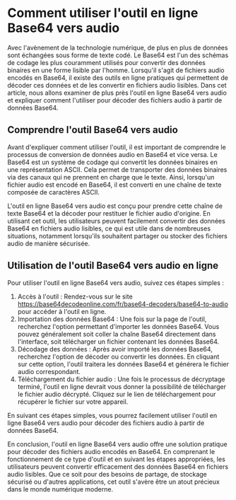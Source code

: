 Comment utiliser l'outil en ligne Base64 vers audio
===================================================

Avec l'avènement de la technologie numérique, de plus en plus de données sont échangées sous forme de texte codé. Le Base64 est l'un des schémas de codage les plus couramment utilisés pour convertir des données binaires en une forme lisible par l'homme. Lorsqu'il s'agit de fichiers audio encodés en Base64, il existe des outils en ligne pratiques qui permettent de décoder ces données et de les convertir en fichiers audio lisibles. Dans cet article, nous allons examiner de plus près l'outil en ligne Base64 vers audio et expliquer comment l'utiliser pour décoder des fichiers audio à partir de données Base64.

Comprendre l'outil Base64 vers audio
------------------------------------

Avant d'expliquer comment utiliser l'outil, il est important de comprendre le processus de conversion de données audio en Base64 et vice versa. Le Base64 est un système de codage qui convertit les données binaires en une représentation ASCII. Cela permet de transporter des données binaires via des canaux qui ne prennent en charge que le texte. Ainsi, lorsqu'un fichier audio est encodé en Base64, il est converti en une chaîne de texte composée de caractères ASCII.

L'outil en ligne Base64 vers audio est conçu pour prendre cette chaîne de texte Base64 et la décoder pour restituer le fichier audio d'origine. En utilisant cet outil, les utilisateurs peuvent facilement convertir des données Base64 en fichiers audio lisibles, ce qui est utile dans de nombreuses situations, notamment lorsqu'ils souhaitent partager ou stocker des fichiers audio de manière sécurisée.

Utilisation de l'outil Base64 vers audio en ligne
-------------------------------------------------

Pour utiliser l'outil en ligne Base64 vers audio, suivez ces étapes simples :

1. Accès à l'outil : Rendez-vous sur le site <https://base64decodeonline.com/fr/base64-decoders/base64-to-audio> pour accéder à l'outil en ligne.
2. Importation des données Base64 : Une fois sur la page de l'outil, recherchez l'option permettant d'importer les données Base64. Vous pouvez généralement soit coller la chaîne Base64 directement dans l'interface, soit télécharger un fichier contenant les données Base64.
3. Décodage des données : Après avoir importé les données Base64, recherchez l'option de décoder ou convertir les données. En cliquant sur cette option, l'outil traitera les données Base64 et générera le fichier audio correspondant.
4. Téléchargement du fichier audio : Une fois le processus de décryptage terminé, l'outil en ligne devrait vous donner la possibilité de télécharger le fichier audio décrypté. Cliquez sur le lien de téléchargement pour récupérer le fichier sur votre appareil.

En suivant ces étapes simples, vous pourrez facilement utiliser l'outil en ligne Base64 vers audio pour décoder des fichiers audio à partir de données Base64.

En conclusion, l'outil en ligne Base64 vers audio offre une solution pratique pour décoder des fichiers audio encodés en Base64. En comprenant le fonctionnement de ce type d'outil et en suivant les étapes appropriées, les utilisateurs peuvent convertir efficacement des données Base64 en fichiers audio lisibles. Que ce soit pour des besoins de partage, de stockage sécurisé ou d'autres applications, cet outil s'avère être un atout précieux dans le monde numérique moderne.